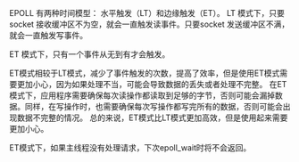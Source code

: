 EPOLL 有两种时间模型： 水平触发（LT）和边缘触发（ET）。
LT 模式下，只要socket 接收缓冲区不为空，就会一直触发读事件。只要socket 发送缓冲区不满，就会一直触发写事件。

ET 模式下，只有一个事件从无到有才会触发。

ET模式相较于LT模式，减少了事件触发的次数，提高了效率，但是使用ET模式需要更加小心，因为如果处理不当，可能会导致数据的丢失或者处理不完整。
在ET模式下，应用程序需要确保每次读操作都读取到足够的字节，否则可能会漏掉数据。同样，在写操作时，也需要确保每次写操作都写完所有的数据，否则可能会出现数据不完整的情况。
总的来说，ET模式比LT模式更加高效，但是使用起来需要更加小心。

ET模式下，如果主线程没有处理请求，下次epoll_wait时将不会返回。